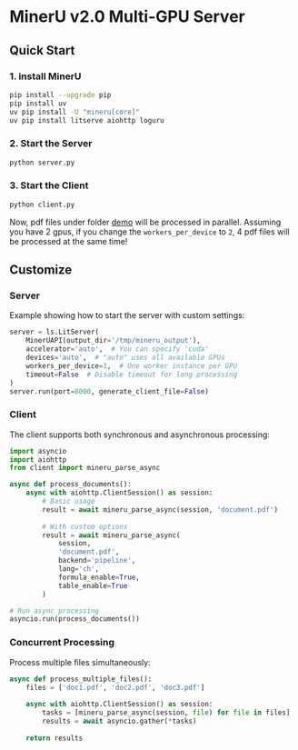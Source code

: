 # MinerU v2.0 Multi-GPU Server

## Quick Start

### 1. install MinerU

```bash
pip install --upgrade pip
pip install uv
uv pip install -U "mineru[core]"
uv pip install litserve aiohttp loguru
```

### 2. Start the Server
```bash
python server.py
```

### 3. Start the Client
```bash
python client.py
```

Now, pdf files under folder [demo](../../demo/) will be processed in parallel. Assuming you have 2 gpus, if you change the `workers_per_device` to `2`, 4 pdf files will be processed at the same time!

## Customize

### Server 

Example showing how to start the server with custom settings:
```python
server = ls.LitServer(
    MinerUAPI(output_dir='/tmp/mineru_output'),
    accelerator='auto',  # You can specify 'cuda'
    devices='auto',  # "auto" uses all available GPUs
    workers_per_device=1,  # One worker instance per GPU
    timeout=False  # Disable timeout for long processing
)
server.run(port=8000, generate_client_file=False)
```

### Client 

The client supports both synchronous and asynchronous processing:

```python
import asyncio
import aiohttp
from client import mineru_parse_async

async def process_documents():
    async with aiohttp.ClientSession() as session:
        # Basic usage
        result = await mineru_parse_async(session, 'document.pdf')
        
        # With custom options
        result = await mineru_parse_async(
            session, 
            'document.pdf',
            backend='pipeline',
            lang='ch',
            formula_enable=True,
            table_enable=True
        )

# Run async processing
asyncio.run(process_documents())
```

### Concurrent Processing
Process multiple files simultaneously:
```python
async def process_multiple_files():
    files = ['doc1.pdf', 'doc2.pdf', 'doc3.pdf']
    
    async with aiohttp.ClientSession() as session:
        tasks = [mineru_parse_async(session, file) for file in files]
        results = await asyncio.gather(*tasks)
    
    return results
```
